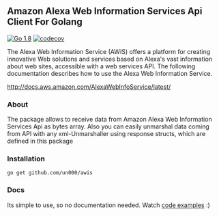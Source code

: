 Amazon Alexa Web Information Services Api Client For Golang
-------------------
[![Go 1.8](https://badge.fury.io/go/github.com%2Fun000%2Famazon-alexa-web-services-api-client.svg)](https://badge.fury.io/go/github.com%2Fun000%2Famazon-alexa-web-services-api-client)
[![codecov](https://codecov.io/gh/un000/awis/branch/master/graph/badge.svg)](https://codecov.io/gh/un000/awis)

The Alexa Web Information Service (AWIS) offers a platform for creating innovative Web solutions and services based on Alexa's vast information about web sites, accessible with a web services API. The following documentation describes how to use the Alexa Web Information Service.

http://docs.aws.amazon.com/AlexaWebInfoService/latest/

### About

The package allows to receive data from Amazon Alexa Web Information Services Api as bytes array.
Also you can easily unmarshal data coming from API with any xml-Unmarshaller using response structs, which are defined in this package

### Installation

```
go get github.com/un000/awis
```

### Docs

Its simple to use, so no documentation needed.
Watch [code examples](https://github.com/un000/awis/blob/master/cmd/example/example.go) :)
